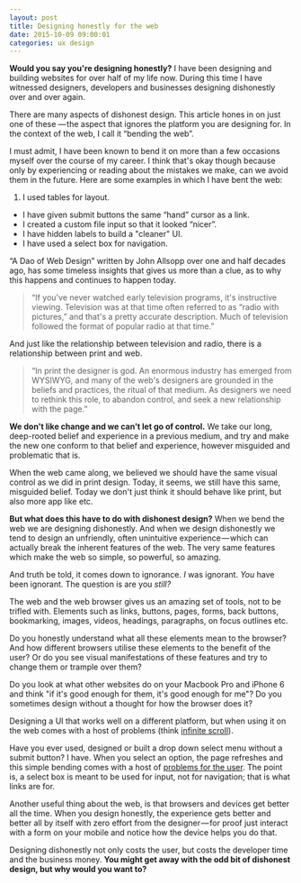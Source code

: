 ```yaml
---
layout: post
title: Designing honestly for the web
date: 2015-10-09 09:00:01
categories: ux design
---
```


**Would you say you're designing honestly?** I have been designing and building websites for over half of my life now. During this time I have witnessed designers, developers and businesses designing dishonestly over and over again.

There are many aspects of dishonest design. This article hones in on just one of these &mdash; the aspect that ignores the platform you are designing for. In the context of the web, I call it &ldquo;bending the web&rdquo;.

I must admit, I have been known to bend it on more than a few occasions myself over the course of my career. I think that's okay though because only by experiencing or reading about the mistakes we make, can we avoid them in the future. Here are some examples in which I have bent the web:

1. I used tables for layout.
* I have given submit buttons the same &ldquo;hand&rdquo; cursor as a link.
* I created a custom file input so that it looked &ldquo;nicer&rdquo;.
* I have hidden labels to build a "cleaner" UI.
* I have used a select box for navigation.

&ldquo;A Dao of Web Design&rdquo; written by John Allsopp over one and half decades ago, has some timeless insights that gives us more than a clue, as to why this happens and continues to happen today.

> &ldquo;If you've never watched early television programs, it's instructive viewing. Television was at that time often referred to as &ldquo;radio with pictures,&rdquo; and that's a pretty accurate description. Much of television followed the format of popular radio at that time.&rdquo;

And just like the relationship between television and radio, there is a relationship between print and web.

> &ldquo;In print the designer is god. An enormous industry has emerged from WYSIWYG, and many of the web's designers are grounded in the beliefs and practices, the ritual of that medium. As designers we need to rethink this role, to abandon control, and seek a new relationship with the page.&rdquo;

**We don't like change and we can't let go of control.** We take our long, deep-rooted belief and experience in a previous medium, and try and make the new one conform to that belief and experience, however misguided and problematic that is.

When the web came along, we believed we should have the same visual control as we did in print design. Today, it seems, we still have this same, misguided belief. Today we don't just think it should behave like print, but also more app like etc.

**But what does this have to do with dishonest design?** When we bend the web we are designing dishonestly. And when we design dishonestly we tend to design an unfriendly, often unintuitive experience &mdash; which can actually break the inherent features of the web. The very same features which make the web so simple, so powerful, so amazing.

And truth be told, it comes down to ignorance. *I* was ignorant. *You* have been ignorant. The question is are you *still?*

The web and the web browser gives us an amazing set of tools, not to be trifled with. Elements such as links, buttons, pages, forms, back buttons, bookmarking, images, videos, headings, paragraphs, on focus outlines etc.

Do you honestly understand what all these elements mean to the browser? And how different browsers utilise these elements to the benefit of the user? Or do you see visual manifestations of these features and try to change them or trample over them?

Do you look at what other websites do on your Macbook Pro and iPhone 6 and think "if it's good enough for them, it's good enough for me"?
Do you sometimes design without a thought for how the browser does it?

Designing a UI that works well on a different platform, but when using it on the web comes with a host of problems (think [infinite scroll](/articles/why-infinite-scrolling-is-probably-a-bad-idea/)).

Have you ever used, designed or built a drop down select menu without a submit button? I have. When you select an option, the page refreshes and this simple bending comes with a host of [problems for the user](/articles/misusing-the-select-control/). The point is, a select box is meant to be used for input, not for navigation; that is what links are for.

Another useful thing about the web, is that browsers and devices get better all the time. When you design honestly, the experience gets better and better all by itself with zero effort from the designer &mdash; for proof just interact with a form on your mobile and notice how the device helps you do that.

Designing dishonestly not only costs the user, but costs the developer time and the business money. **You might get away with the odd bit of dishonest design, but why would you want to?**
